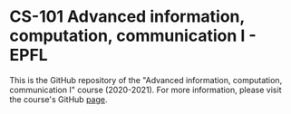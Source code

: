 # CS-101 Advanced information, computation, communication I - EPFL

This is the GitHub repository of the "Advanced information, computation, communication I" course (2020-2021).
For more information, please visit the course's GitHub [page](https://lsir.github.io/AICC-I/).